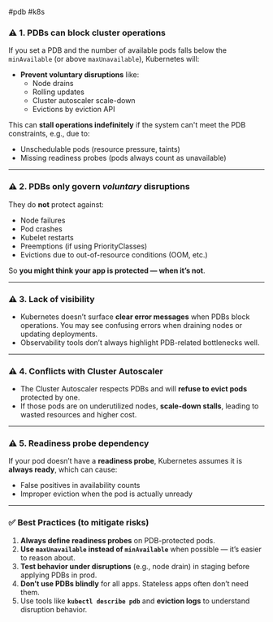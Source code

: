 #pdb #k8s 

### ⚠️ **1. PDBs can block cluster operations**

If you set a PDB and the number of available pods falls below the `minAvailable` (or above `maxUnavailable`), Kubernetes will:

- **Prevent voluntary disruptions** like:
    - Node drains
    - Rolling updates
    - Cluster autoscaler scale-down
    - Evictions by eviction API

This can **stall operations indefinitely** if the system can't meet the PDB constraints, e.g., due to:
- Unschedulable pods (resource pressure, taints)
- Missing readiness probes (pods always count as unavailable)

---

### ⚠️ **2. PDBs only govern _voluntary_ disruptions**

They do **not** protect against:
- Node failures
- Pod crashes
- Kubelet restarts
- Preemptions (if using PriorityClasses)
- Evictions due to out-of-resource conditions (OOM, etc.)

So **you might think your app is protected — when it’s not**.

---

### ⚠️ **3. Lack of visibility**

- Kubernetes doesn’t surface **clear error messages** when PDBs block operations. You may see confusing errors when draining nodes or updating deployments.
- Observability tools don’t always highlight PDB-related bottlenecks well.

---

### ⚠️ **4. Conflicts with Cluster Autoscaler**

- The Cluster Autoscaler respects PDBs and will **refuse to evict pods** protected by one.
- If those pods are on underutilized nodes, **scale-down stalls**, leading to wasted resources and higher cost.

---

### ⚠️ **5. Readiness probe dependency**

If your pod doesn’t have a **readiness probe**, Kubernetes assumes it is **always ready**, which can cause:

- False positives in availability counts
- Improper eviction when the pod is actually unready

---

### ✅ Best Practices (to mitigate risks)

1. **Always define readiness probes** on PDB-protected pods.
2. **Use `maxUnavailable` instead of `minAvailable`** when possible — it’s easier to reason about.
3. **Test behavior under disruptions** (e.g., node drain) in staging before applying PDBs in prod.
4. **Don’t use PDBs blindly** for all apps. Stateless apps often don’t need them.
5. Use tools like **`kubectl describe pdb`** and **eviction logs** to understand disruption behavior.